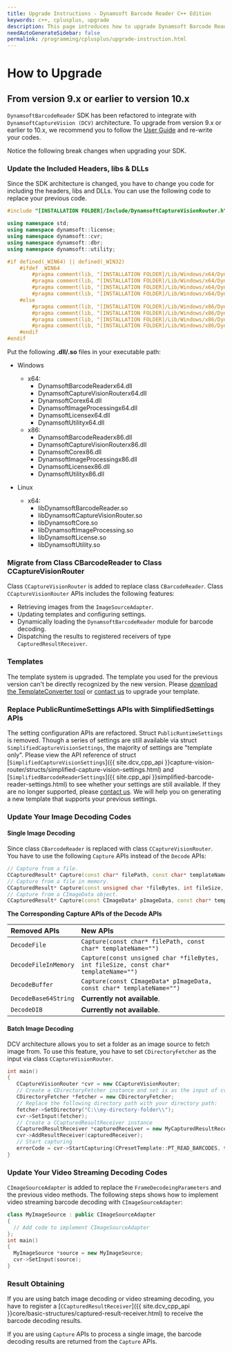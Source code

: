 ```yaml
---
title: Upgrade Instructions - Dynamsoft Barcode Reader C++ Edition
keywords: c++, cplusplus, upgrade
description: This page introduces how to upgrade Dynamsoft Barcode Reader
needAutoGenerateSidebar: false
permalink: /programming/cplusplus/upgrade-instruction.html
---
```


# How to Upgrade

## From version 9.x or earlier to version 10.x

`DynamsoftBarcodeReader` SDK has been refactored to integrate with `DynamsoftCaptureVision (DCV)` architecture. To upgrade from version 9.x or earlier to 10.x, we recommend you to follow the [User Guide]({{site.cpp}}user-guide.html) and re-write your codes.

Notice the following break changes when upgrading your SDK.

### Update the Included Headers, libs & DLLs

Since the SDK architecture is changed, you have to change you code for including the headers, libs and DLLs. You can use the following code to replace your previous code.

```cpp
#include "[INSTALLATION FOLDER]/Include/DynamsoftCaptureVisionRouter.h"

using namespace std;
using namespace dynamsoft::license;
using namespace dynamsoft::cvr;
using namespace dynamsoft::dbr;
using namespace dynamsoft::utility;

#if defined(_WIN64) || defined(_WIN32)
    #ifdef _WIN64
        #pragma comment(lib, "[INSTALLATION FOLDER]/Lib/Windows/x64/DynamsoftCorex64.lib")
        #pragma comment(lib, "[INSTALLATION FOLDER]/Lib/Windows/x64/DynamsoftLicensex64.lib")
        #pragma comment(lib, "[INSTALLATION FOLDER]/Lib/Windows/x64/DynamsoftCaptureVisionRouterx64.lib")
        #pragma comment(lib, "[INSTALLATION FOLDER]/Lib/Windows/x64/DynamsoftUtilityx64.lib")
    #else
        #pragma comment(lib, "[INSTALLATION FOLDER]/Lib/Windows/x86/DynamsoftCorex86.lib")
        #pragma comment(lib, "[INSTALLATION FOLDER]/Lib/Windows/x86/DynamsoftLicensex86.lib")
        #pragma comment(lib, "[INSTALLATION FOLDER]/Lib/Windows/x86/DynamsoftCaptureVisionRouterx86.lib")
        #pragma comment(lib, "[INSTALLATION FOLDER]/Lib/Windows/x86/DynamsoftUtilityx86.lib")
    #endif
#endif
```

Put the following **.dll/.so** files in your executable path:

* Windows
  * x64:
    * DynamsoftBarcodeReaderx64.dll
    * DynamsoftCaptureVisionRouterx64.dll
    * DynamsoftCorex64.dll
    * DynamsoftImageProcessingx64.dll
    * DynamsoftLicensex64.dll
    * DynamsoftUtilityx64.dll
  * x86:
    * DynamsoftBarcodeReaderx86.dll
    * DynamsoftCaptureVisionRouterx86.dll
    * DynamsoftCorex86.dll
    * DynamsoftImageProcessingx86.dll
    * DynamsoftLicensex86.dll
    * DynamsoftUtilityx86.dll

* Linux
  * x64:
    * libDynamsoftBarcodeReader.so
    * libDynamsoftCaptureVisionRouter.so
    * libDynamsoftCore.so
    * libDynamsoftImageProcessing.so
    * libDynamsoftLicense.so
    * libDynamsoftUtility.so

### Migrate from Class CBarcodeReader to Class CCaptureVisionRouter

Class `CCaptureVisionRouter` is added to replace class `CBarcodeReader`. Class `CCaptureVisionRouter` APIs includes the following features:

* Retrieving images from the `ImageSourceAdapter`.
* Updating templates and configuring settings.
* Dynamically loading the `DynamsoftBarcodeReader` module for barcode decoding.
* Dispatching the results to registered receivers of type `CapturedResultReceiver`.
  
### Templates

The template system is upgraded. The template you used for the previous version can't be directly recognized by the new version. Please <a href="https://download2.dynamsoft.com/dcv/TemplateConverter.zip" target="_blank">download the TemplateConverter tool</a> or <a href="https://www.dynamsoft.com/company/customer-service/#contact" target="_blank">contact us</a> to upgrade your template.

### Replace PublicRuntimeSettings APIs with SimplifiedSettings APIs

The setting configuration APIs are refactored. Struct `PublicRuntimeSettings` is removed. Though a series of settings are still available via struct `SimplifiedCaptureVisionSettings`, the majority of settings are "template only". Please view the API reference of struct [`SimplifiedCaptureVisionSettings`]({{ site.dcv_cpp_api }}capture-vision-router/structs/simplified-capture-vision-settings.html) and [`SimplifiedBarcodeReaderSettings`]({{ site.cpp_api }}simplified-barcode-reader-settings.html) to see whether your settings are still available. If they are no longer supported, please <a href="https://www.dynamsoft.com/company/customer-service/#contact" target="_blank">contact us</a>. We will help you on generating a new template that supports your previous settings.

### Update Your Image Decoding Codes

#### Single Image Decoding

Since class `CBarcodeReader` is replaced with class `CCaptureVisionRouter`. You have to use the following `Capture` APIs instead of the `Decode` APIs:

```cpp
// Capture from a file.
CCapturedResult* Capture(const char* filePath, const char* templateName="");
// Capture from a file in memory.
CCapturedResult* Capture(const unsigned char *fileBytes, int fileSize, const char* templateName="");
// Capture from a CImageData object.
CCapturedResult* Capture(const CImageData* pImageData, const char* templateName="");
```

**The Corresponding Capture APIs of the Decode APIs**

| Removed APIs | New APIs |
| :----------- | :------- |
| `DecodeFile` | `Capture(const char* filePath, const char* templateName="")` |
| `DecodeFileInMemory` | `Capture(const unsigned char *fileBytes, int fileSize, const char* templateName="")` |
| `DecodeBuffer` | `Capture(const CImageData* pImageData, const char* templateName="")` |
| `DecodeBase64String` | **Currently not available**. |
| `DecodeDIB` | **Currently not available**. |

#### Batch Image Decoding

DCV architecture allows you to set a folder as an image source to fetch image from. To use this feature, you have to set `CDirectoryFetcher` as the input via class `CCaptureVisionRouter`.

```cpp
int main()
{
   CCaptureVisionRouter *cvr = new CCaptureVisionRouter;
   // Create a CDirectoryFetcher instance and set is as the input of cvr
   CDirectoryFetcher *fetcher = new CDirectoryFetcher;
   // Replace the following directory path with your directory path:
   fetcher->SetDirectory("C:\\my-directory-folder\\");
   cvr->SetInput(fetcher);
   // Create a CCapturedResultReceiver instance 
   CCapturedResultReceiver *capturedReceiver = new MyCapturedResultReceiver;
   cvr->AddResultReceiver(capturedReceiver);
   // Start capturing
   errorCode = cvr->StartCapturing(CPresetTemplate::PT_READ_BARCODES, true, errorMsg, 512);
}
```

### Update Your Video Streaming Decoding Codes

`CImageSourceAdapter` is added to replace the `FrameDecodeingParameters` and the previous video methods. The following steps shows how to implement video streaming barcode decoding with `CImageSourceAdapter`:

```cpp
class MyImageSource : public CImageSourceAdapter 
{
  // Add code to implement CImageSourceAdapter
};
int main()
{
  MyImageSource *source = new MyImageSource;
  cvr->SetInput(source);
}
```

### Result Obtaining

If you are using batch image decoding or video streaming decoding, you have to register a [`CCapturedResultReceiver`]({{ site.dcv_cpp_api }}core/basic-structures/captured-result-receiver.html) to receive the barcode decoding results.

If you are using `Capture` APIs to process a single image, the barcode decoding results are returned from the `Capture` APIs.
